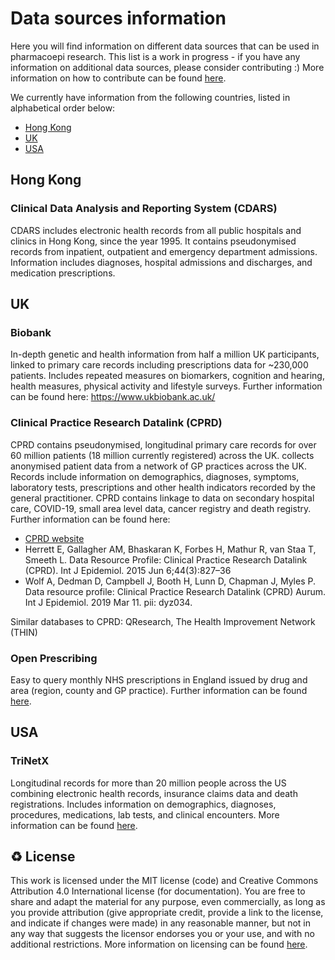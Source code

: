 # Data sources information

Here you will find information on different data sources that can be used in pharmacoepi research. This list is a work in progress - if you have any information on additional data sources, please consider contributing :) More information on how to contribute can be found [here](https://github.com/Pharmacoepi-Data-Collaborative/home/blob/Main/HOW_TO_CONTRIBUTE.md).


We currently have information from the following countries, listed in alphabetical order below: 
- [Hong Kong](https://github.com/Pharmacoepi-Data-Collaborative/home/tree/Main/information_resources/data_sources#hong-kong)
- [UK](https://github.com/Pharmacoepi-Data-Collaborative/home/tree/Main/information_resources/data_sources#uk)
- [USA](https://github.com/Pharmacoepi-Data-Collaborative/home/tree/Main/information_resources/data_sources#usa) 

## Hong Kong 

### Clinical Data Analysis and Reporting System (CDARS)
CDARS includes electronic health records from all public hospitals and clinics in Hong Kong, since the year 1995. It contains pseudonymised records from inpatient, outpatient and emergency department admissions. Information includes diagnoses, hospital admissions and discharges, and medication prescriptions.


## UK 

### Biobank
In-depth genetic and health information from half a million UK participants, linked to primary care records including prescriptions data for ~230,000 patients. Includes repeated measures on biomarkers, cognition and hearing, health measures, physical activity and lifestyle surveys. Further information can be found here: https://www.ukbiobank.ac.uk/ 

### Clinical Practice Research Datalink (CPRD)
CPRD contains pseudonymised, longitudinal primary care records for over 60 million patients (18 million currently registered) across the UK. collects anonymised patient data from a network of GP practices across the UK. Records include information on demographics, diagnoses, symptoms, laboratory tests, prescriptions and other health indicators recorded by the general practitioner. CPRD contains linkage to data on secondary hospital care, COVID-19, small area level data, cancer registry and death registry. 
Further information can be found here:
- [CPRD website](https://cprd.com/)
- Herrett E, Gallagher AM, Bhaskaran K, Forbes H, Mathur R, van Staa T, Smeeth L. Data Resource Profile: Clinical Practice Research Datalink (CPRD). Int J Epidemiol. 2015 Jun 6;44(3):827–36
- Wolf A, Dedman D, Campbell J, Booth H, Lunn D, Chapman J, Myles P. Data resource profile: Clinical Practice Research Datalink (CPRD) Aurum. Int J Epidemiol. 2019 Mar 11. pii: dyz034.

Similar databases to CPRD: QResearch, The Health Improvement Network (THIN)

### Open Prescribing
Easy to query monthly NHS prescriptions in England issued by drug and area (region, county and GP practice). Further information can be found [here](https://openprescribing.net/).


## USA

### TriNetX
Longitudinal records for more than 20 million people across the US combining electronic health records, insurance claims data and death registrations. Includes information on demographics, diagnoses, procedures, medications, lab tests, and clinical encounters. More information can be found [here](https://trinetx.com/products/real-world-datasets/).



♻️ License
---

This work is licensed under the MIT license (code) and Creative Commons Attribution 4.0 International license (for documentation).
You are free to share and adapt the material for any purpose, even commercially,
as long as you provide attribution (give appropriate credit, provide a link to the license,
and indicate if changes were made) in any reasonable manner, but not in any way that suggests the
licensor endorses you or your use, and with no additional restrictions.
More information on licensing can be found [here](https://github.com/Pharmacoepi-Data-Collaborative/home/blob/Main/LICENSE.md).
